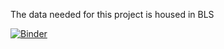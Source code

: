 The data needed for this project is housed
in BLS

[![Binder](https://mybinder.org/badge_logo.svg)](https://mybinder.org/v2/gh/doolingdavid/BLS/HEAD?filepath=https%3A%2F%2Fgithub.com%2Fdoolingdavid%2FBLS%2Fblob%2Fmain%2Fbls_test.ipynb)